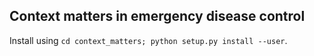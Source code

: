 Context matters in emergency disease control
--------------------------------------------

Install using `cd context_matters; python setup.py install --user`.  
